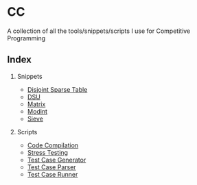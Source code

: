 # CC
A collection of all the tools/snippets/scripts I use for Competitive Programming

Index
-----

1. Snippets
    * [Disjoint Sparse Table](/Snippets/disjointSparseTable.cpp)
    * [DSU](/Snippets/dsu.cpp)
    * [Matrix](/Snippets/matrix.cpp)
    * [Modint](/Snippets/modint.cpp)
    * [Sieve](/Snippets/sieve.cpp)

2. Scripts
    * [Code Compilation](/Scripts/compile.py)
    * [Stress Testing](/Scripts/stress_test.py)
    * [Test Case Generator](/Scripts/gen.py)
    * [Test Case Parser](/Scripts/parse.py)
    * [Test Case Runner](/Scripts/run.py)
